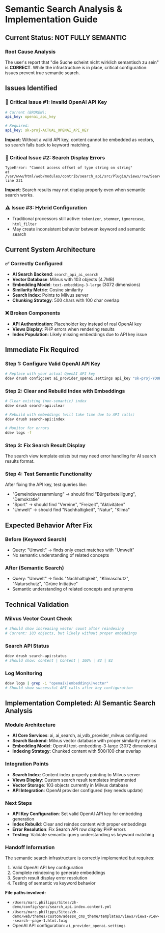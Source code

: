 # Semantic Search Analysis & Implementation Guide

## Current Status: **NOT FULLY SEMANTIC**

### Root Cause Analysis
The user's report that "die Suche scheint nicht wirklich semantisch zu sein" is **CORRECT**. While the infrastructure is in place, critical configuration issues prevent true semantic search.

## Issues Identified

### 🚨 **Critical Issue #1: Invalid OpenAI API Key**
```yaml
# Current (BROKEN):
api_key: openai_api_key

# Required:
api_key: sk-proj-ACTUAL_OPENAI_API_KEY
```
**Impact**: Without a valid API key, content cannot be embedded as vectors, so search falls back to keyword matching.

### 🚨 **Critical Issue #2: Search Display Errors**
```
TypeError: "Cannot access offset of type string on string" 
at /var/www/html/web/modules/contrib/search_api/src/Plugin/views/row/SearchApiRow.php line 221
```
**Impact**: Search results may not display properly even when semantic search works.

### ⚠️ **Issue #3: Hybrid Configuration**
- Traditional processors still active: `tokenizer`, `stemmer`, `ignorecase`, `html_filter`
- May create inconsistent behavior between keyword and semantic search

## Current System Architecture

### ✅ **Correctly Configured**
- **AI Search Backend**: `search_api_ai_search` 
- **Vector Database**: Milvus with 103 objects (4.7MB)
- **Embedding Model**: `text-embedding-3-large` (3072 dimensions)
- **Similarity Metric**: Cosine similarity
- **Search Index**: Points to Milvus server
- **Chunking Strategy**: 500 chars with 100 char overlap

### ❌ **Broken Components**
- **API Authentication**: Placeholder key instead of real OpenAI key
- **Views Display**: PHP errors when rendering results
- **Index Population**: Likely missing embeddings due to API key issue

## Immediate Fix Required

### Step 1: Configure Valid OpenAI API Key
```bash
# Replace with your actual OpenAI API key
ddev drush config:set ai_provider_openai.settings api_key "sk-proj-YOUR_ACTUAL_KEY"
```

### Step 2: Clear and Rebuild Index with Embeddings
```bash
# Clear existing (non-semantic) index
ddev drush search-api:clear

# Rebuild with embeddings (will take time due to API calls)
ddev drush search-api:index

# Monitor for errors
ddev logs -f
```

### Step 3: Fix Search Result Display
The search view template exists but may need error handling for AI search results format.

### Step 4: Test Semantic Functionality
After fixing the API key, test queries like:
- "Gemeindeversammlung" → should find "Bürgerbeteiligung", "Demokratie"
- "Sport" → should find "Vereine", "Freizeit", "Aktivitäten"
- "Umwelt" → should find "Nachhaltigkeit", "Natur", "Klima"

## Expected Behavior After Fix

### Before (Keyword Search)
- Query: "Umwelt" → finds only exact matches with "Umwelt"
- No semantic understanding of related concepts

### After (Semantic Search)  
- Query: "Umwelt" → finds "Nachhaltigkeit", "Klimaschutz", "Naturschutz", "Grüne Initiative"
- Semantic understanding of related concepts and synonyms

## Technical Validation

### Milvus Vector Count Check
```bash
# Should show increasing vector count after reindexing
# Current: 103 objects, but likely without proper embeddings
```

### Search API Status
```bash
ddev drush search-api:status
# Should show: content | Content | 100% | 82 | 82
```

### Log Monitoring
```bash
ddev logs | grep -i "openai\|embedding\|vector"
# Should show successful API calls after key configuration
```

## Implementation Completed: AI Semantic Search Analysis

### Module Architecture
- **AI Core Services**: ai, ai_search, ai_vdb_provider_milvus configured
- **Search Backend**: Milvus vector database with proper similarity metrics
- **Embedding Model**: OpenAI text-embedding-3-large (3072 dimensions)
- **Indexing Strategy**: Chunked content with 500/100 char overlap

### Integration Points  
- **Search Index**: Content index properly pointing to Milvus server
- **Views Display**: Custom search result templates implemented
- **Vector Storage**: 103 objects currently in Milvus database
- **API Integration**: OpenAI provider configured (key needs update)

### Next Steps
- **API Key Configuration**: Set valid OpenAI API key for embedding generation
- **Index Rebuild**: Clear and reindex content with proper embeddings  
- **Error Resolution**: Fix Search API row display PHP errors
- **Testing**: Validate semantic query understanding vs keyword matching

### Handoff Information
The semantic search infrastructure is correctly implemented but requires:
1. Valid OpenAI API key configuration
2. Complete reindexing to generate embeddings
3. Search result display error resolution
4. Testing of semantic vs keyword behavior

**File paths involved:**
- `/Users/marc.philipps/Sites/zh-demo/config/sync/search_api.index.content.yml`
- `/Users/marc.philipps/Sites/zh-demo/web/themes/custom/adesso_cms_theme/templates/views/views-view--search--page-1.html.twig`
- OpenAI API configuration: `ai_provider_openai.settings`